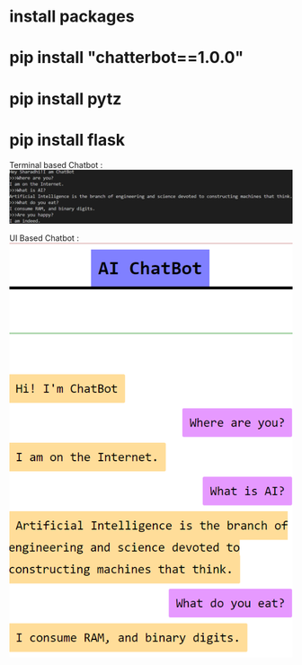 # install packages
# pip install "chatterbot==1.0.0"
# pip install pytz
# pip install flask

Terminal based Chatbot :
![](TerminalChatbot.png)

UI Based Chatbot :
![](UIChatbot.png)
